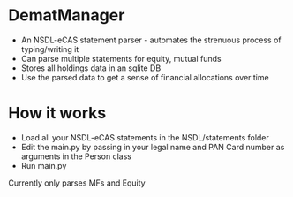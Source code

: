 # DematManager
- An NSDL-eCAS statement parser - automates the strenuous process of typing/writing it
- Can parse multiple statements for equity, mutual funds
- Stores all holdings data in an sqlite DB
- Use the parsed data to get a sense of financial allocations over time

# How it works
- Load all your NSDL-eCAS statements in the NSDL/statements folder
- Edit the main.py by passing in your legal name and PAN Card number as arguments in the Person class
- Run main.py

Currently only parses MFs and Equity
